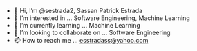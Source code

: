 - 👋 Hi, I’m @sestrada2, Sassan Patrick Estrada
- 👀 I’m interested in ...  Software Engineering, Machine Learning
- 🌱 I’m currently learning ... Machine Learning
- 💞️ I’m looking to collaborate on ... Software Engineering 
- 📫 How to reach me ... esstradass@yahoo.com

<!---
sestrada2/sestrada2 is a ✨ special ✨ repository because its `README.md` (this file) appears on your GitHub profile.
You can click the Preview link to take a look at your changes.
--->
